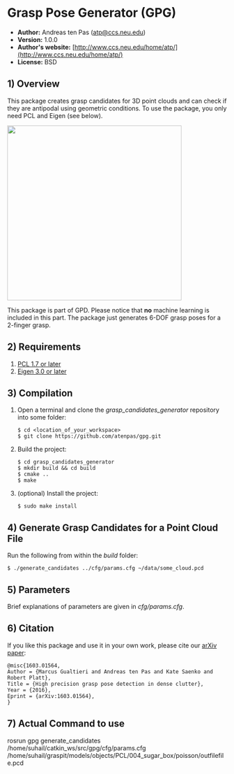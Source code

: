 # Grasp Pose Generator (GPG)

* **Author:** Andreas ten Pas (atp@ccs.neu.edu)
* **Version:** 1.0.0
* **Author's website:** [http://www.ccs.neu.edu/home/atp/](http://www.ccs.neu.edu/home/atp/)
* **License:** BSD


## 1) Overview

This package creates grasp candidates for 3D point clouds and can check if they are antipodal using geometric 
conditions. To use the package, you only need PCL and Eigen (see below).

<img src="readme/examples.png" alt="" style="width: 400px;"/>

This package is part of GPD. Please notice that **no** machine learning is included in this part. The package just 
generates 6-DOF grasp poses for a 2-finger grasp.


## 2) Requirements

1. [PCL 1.7 or later](http://pointclouds.org/)
2. [Eigen 3.0 or later](https://eigen.tuxfamily.org)


## 3) Compilation

1. Open a terminal and clone the *grasp_candidates_generator* repository into some folder: 

   ```
   $ cd <location_of_your_workspace>
   $ git clone https://github.com/atenpas/gpg.git
   ```

2. Build the project: 

   ```
   $ cd grasp_candidates_generator
   $ mkdir build && cd build
   $ cmake ..
   $ make
   ```

3. (optional) Install the project:
   ```
   $ sudo make install
   ```


## 4) Generate Grasp Candidates for a Point Cloud File

Run the following from within the *build* folder:

   ```
   $ ./generate_candidates ../cfg/params.cfg ~/data/some_cloud.pcd
   ```


## 5) Parameters

Brief explanations of parameters are given in *cfg/params.cfg*.


## 6) Citation

If you like this package and use it in your own work, please cite our [arXiv paper](http://arxiv.org/abs/1603.01564):

```
@misc{1603.01564,
Author = {Marcus Gualtieri and Andreas ten Pas and Kate Saenko and Robert Platt},
Title = {High precision grasp pose detection in dense clutter},
Year = {2016},
Eprint = {arXiv:1603.01564},
} 
```

## 7) Actual Command to use
rosrun gpg generate_candidates /home/suhail/catkin_ws/src/gpg/cfg/params.cfg /home/suhail/graspit/models/objects/PCL/004_sugar_box/poisson/outfilefile.pcd


